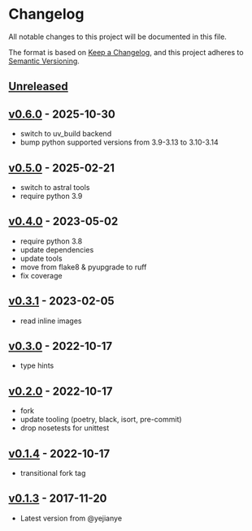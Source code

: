 # Changelog

All notable changes to this project will be documented in this file.

The format is based on [Keep a Changelog](https://keepachangelog.com/en/1.0.0/),
and this project adheres to [Semantic Versioning](https://semver.org/spec/v2.0.0.html).

## [Unreleased]

## [v0.6.0] - 2025-10-30

- switch to uv_build backend
- bump python supported versions from 3.9-3.13 to 3.10-3.14

## [v0.5.0] - 2025-02-21

- switch to astral tools
- require python 3.9

## [v0.4.0] - 2023-05-02

- require python 3.8
- update dependencies
- update tools
- move from flake8 & pyupgrade to ruff
- fix coverage

## [v0.3.1] - 2023-02-05

- read inline images

## [v0.3.0] - 2022-10-17

- type hints

## [v0.2.0] - 2022-10-17

- fork
- update tooling (poetry, black, isort, pre-commit)
- drop nosetests for unittest

## [v0.1.4] - 2022-10-17

- transitional fork tag

## [v0.1.3] - 2017-11-20

- Latest version from @yejianye

[Unreleased]: https://github.com/nim65s/nmdmail/compare/v0.6.0...main
[v0.6.0]: https://github.com/nim65s/nmdmail/compare/v0.5.0...v0.6.0
[v0.5.0]: https://github.com/nim65s/nmdmail/compare/v0.4.0...v0.5.0
[v0.4.0]: https://github.com/nim65s/nmdmail/compare/v0.3.1...v0.4.0
[v0.3.1]: https://github.com/nim65s/nmdmail/compare/v0.3.0...v0.3.1
[v0.3.0]: https://github.com/nim65s/nmdmail/compare/v0.2.0...v0.3.0
[v0.2.0]: https://github.com/nim65s/nmdmail/compare/v0.1.4...v0.2.0
[v0.1.4]: https://github.com/nim65s/nmdmail/releases/tag/v0.1.4
[v0.1.3]: https://github.com/yejianye/mdmail
